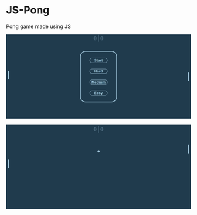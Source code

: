 # JS-Pong
Pong game made using JS

![Finished version image](https://github.com/KChimev/JS-Pong/blob/main/finished/pong.png?raw=true)

![Finished version image](https://github.com/KChimev/JS-Pong/blob/main/finished/pong1.png?raw=true)
